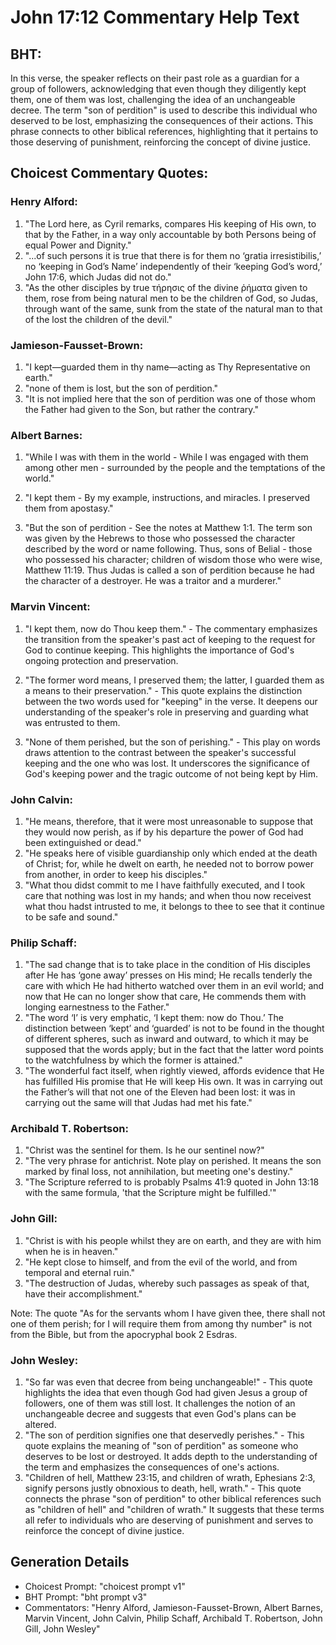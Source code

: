 # John 17:12 Commentary Help Text

## BHT:
In this verse, the speaker reflects on their past role as a guardian for a group of followers, acknowledging that even though they diligently kept them, one of them was lost, challenging the idea of an unchangeable decree. The term "son of perdition" is used to describe this individual who deserved to be lost, emphasizing the consequences of their actions. This phrase connects to other biblical references, highlighting that it pertains to those deserving of punishment, reinforcing the concept of divine justice.

## Choicest Commentary Quotes:
### Henry Alford:
1. "The Lord here, as Cyril remarks, compares His keeping of His own, to that by the Father, in a way only accountable by both Persons being of equal Power and Dignity."
2. "...of such persons it is true that there is for them no ‘gratia irresistibilis,’ no ‘keeping in God’s Name’ independently of their ‘keeping God’s word,’ John 17:6, which Judas did not do."
3. "As the other disciples by true τήρησις of the divine ῥήματα given to them, rose from being natural men to be the children of God, so Judas, through want of the same, sunk from the state of the natural man to that of the lost the children of the devil."

### Jamieson-Fausset-Brown:
1. "I kept—guarded them in thy name—acting as Thy Representative on earth." 
2. "none of them is lost, but the son of perdition." 
3. "It is not implied here that the son of perdition was one of those whom the Father had given to the Son, but rather the contrary."

### Albert Barnes:
1. "While I was with them in the world - While I was engaged with them among other men - surrounded by the people and the temptations of the world." 

2. "I kept them - By my example, instructions, and miracles. I preserved them from apostasy."

3. "But the son of perdition - See the notes at Matthew 1:1. The term son was given by the Hebrews to those who possessed the character described by the word or name following. Thus, sons of Belial - those who possessed his character; children of wisdom those who were wise, Matthew 11:19. Thus Judas is called a son of perdition because he had the character of a destroyer. He was a traitor and a murderer."

### Marvin Vincent:
1. "I kept them, now do Thou keep them." - The commentary emphasizes the transition from the speaker's past act of keeping to the request for God to continue keeping. This highlights the importance of God's ongoing protection and preservation.

2. "The former word means, I preserved them; the latter, I guarded them as a means to their preservation." - This quote explains the distinction between the two words used for "keeping" in the verse. It deepens our understanding of the speaker's role in preserving and guarding what was entrusted to them.

3. "None of them perished, but the son of perishing." - This play on words draws attention to the contrast between the speaker's successful keeping and the one who was lost. It underscores the significance of God's keeping power and the tragic outcome of not being kept by Him.

### John Calvin:
1. "He means, therefore, that it were most unreasonable to suppose that they would now perish, as if by his departure the power of God had been extinguished or dead."
2. "He speaks here of visible guardianship only which ended at the death of Christ; for, while he dwelt on earth, he needed not to borrow power from another, in order to keep his disciples."
3. "What thou didst commit to me I have faithfully executed, and I took care that nothing was lost in my hands; and when thou now receivest what thou hadst intrusted to me, it belongs to thee to see that it continue to be safe and sound."

### Philip Schaff:
1. "The sad change that is to take place in the condition of His disciples after He has ‘gone away’ presses on His mind; He recalls tenderly the care with which He had hitherto watched over them in an evil world; and now that He can no longer show that care, He commends them with longing earnestness to the Father."
2. "The word ‘I’ is very emphatic, ‘I kept them: now do Thou.’ The distinction between ‘kept’ and ‘guarded’ is not to be found in the thought of different spheres, such as inward and outward, to which it may be supposed that the words apply; but in the fact that the latter word points to the watchfulness by which the former is attained."
3. "The wonderful fact itself, when rightly viewed, affords evidence that He has fulfilled His promise that He will keep His own. It was in carrying out the Father’s will that not one of the Eleven had been lost: it was in carrying out the same will that Judas had met his fate."

### Archibald T. Robertson:
1. "Christ was the sentinel for them. Is he our sentinel now?"
2. "The very phrase for antichrist. Note play on perished. It means the son marked by final loss, not annihilation, but meeting one's destiny."
3. "The Scripture referred to is probably Psalms 41:9 quoted in John 13:18 with the same formula, 'that the Scripture might be fulfilled.'"

### John Gill:
1. "Christ is with his people whilst they are on earth, and they are with him when he is in heaven."
2. "He kept close to himself, and from the evil of the world, and from temporal and eternal ruin."
3. "The destruction of Judas, whereby such passages as speak of that, have their accomplishment."

Note: The quote "As for the servants whom I have given thee, there shall not one of them perish; for I will require them from among thy number" is not from the Bible, but from the apocryphal book 2 Esdras.

### John Wesley:
1. "So far was even that decree from being unchangeable!" - This quote highlights the idea that even though God had given Jesus a group of followers, one of them was still lost. It challenges the notion of an unchangeable decree and suggests that even God's plans can be altered.
2. "The son of perdition signifies one that deservedly perishes." - This quote explains the meaning of "son of perdition" as someone who deserves to be lost or destroyed. It adds depth to the understanding of the term and emphasizes the consequences of one's actions.
3. "Children of hell, Matthew 23:15, and children of wrath, Ephesians 2:3, signify persons justly obnoxious to death, hell, wrath." - This quote connects the phrase "son of perdition" to other biblical references such as "children of hell" and "children of wrath." It suggests that these terms all refer to individuals who are deserving of punishment and serves to reinforce the concept of divine justice.


## Generation Details
- Choicest Prompt: "choicest prompt v1"
- BHT Prompt: "bht prompt v3"
- Commentators: "Henry Alford, Jamieson-Fausset-Brown, Albert Barnes, Marvin Vincent, John Calvin, Philip Schaff, Archibald T. Robertson, John Gill, John Wesley"
